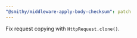 ```yaml
---
"@smithy/middleware-apply-body-checksum": patch
---
```


Fix request copying with `HttpRequest.clone()`.
